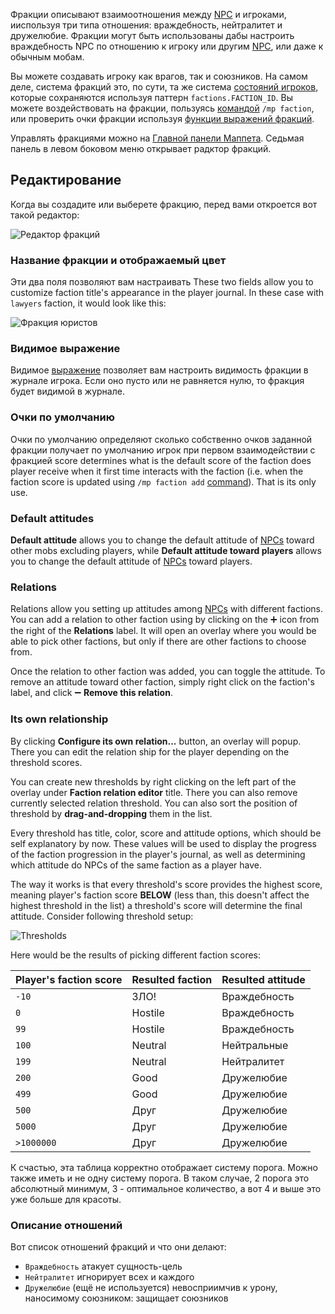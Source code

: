 Фракции описывают взаимоотношения между [NPC](https://github.com/Andruxioid/mappet_ru/blob/main/NPC.md) и игроками, ииспользуя три типа отношения: враждебность, нейтралитет и дружелюбие. Фракции могут быть использованы дабы настроить враждебность NPC по отношению к игроку или другим [NPC](https://github.com/Andruxioid/mappet_ru/blob/main/NPC.md), или даже к обычным мобам. 
 
Вы можете создавать игроку как врагов, так и союзников. На самом деле, система фракций это, по сути, та же система [состояний игроков](https://github.com/Andruxioid/mappet_ru/blob/main/%D0%A1%D0%BE%D1%81%D1%82%D0%BE%D1%8F%D0%BD%D0%B8%D1%8F.md), которые сохраняются используя паттерн `factions.FACTION_ID`. Вы можете воздействовать на фракции, пользуясь [командой](https://github.com/Andruxioid/mappet_ru/blob/main/%D0%9A%D0%BE%D0%BC%D0%B0%D0%BD%D0%B4%D1%8B.md#%D0%BA%D0%BE%D0%BC%D0%B0%D0%BD%D0%B4%D1%8B-%D1%84%D1%80%D0%B0%D0%BA%D1%86%D0%B8%D0%B9) `/mp faction`, или проверить очки фракции используя [функции выражений фракций](https://github.com/Andruxioid/mappet_ru/blob/main/%D0%92%D1%8B%D1%80%D0%B0%D0%B6%D0%B5%D0%BD%D0%B8%D1%8F.md#%D1%84%D1%83%D0%BD%D0%BA%D1%86%D0%B8%D0%B8-%D1%84%D1%80%D0%B0%D0%BA%D1%86%D0%B8%D0%B9).
 
Управлять фракциями можно на [Главной панели Маппета](https://github.com/Andruxioid/mappet_ru/blob/main/%D0%93%D0%BB%D0%B0%D0%B2%D0%BD%D0%B0%D1%8F%20%D0%BF%D0%B0%D0%BD%D0%B5%D0%BB%D1%8C%20%D0%9C%D0%B0%D0%BF%D0%BF%D0%B5%D1%82%D0%B0.md). Седьмая панель в левом боковом меню открывает радктор фракций.
 
## Редактирование
 
Когда вы создадите или выберете фракцию, перед вами откроется вот такой редактор:
 
![Редактор фракций](https://i.imgur.com/B9LCV16.png)
 
### Название фракции и отображаемый цвет
 
Эти два поля позволяют вам настраивать These two fields allow you to customize faction title's appearance in the player journal. In these case with `lawyers` faction, it would look like this: 
 
![Фракция юристов](https://i.imgur.com/GP6fnyX.png)
 
### Видимое выражение
 
Видимое [выражение](./Выражения.md) позволяет вам настроить видимость фракции в журнале игрока. Если оно пусто или не равняется нулю, то фракция будет видимой в журнале.
 
### Очки по умолчанию
 
Очки по умолчанию определяют сколько собственно очков заданной фракции получает по умолчанию игрок при первом взаимодействии с фракцией score determines what is the default score of the faction does player receive when it first time interacts with the faction (i.e. when the faction score is updated using `/mp faction add` [command](./Commands#mp-faction-add-target-id-score)). That is its only use.
 
### Default attitudes
 
**Default attitude** allows you to change the default attitude of [NPCs](./NPCs) toward other mobs excluding players, while **Default attitude toward players** allows you to change the default attitude of [NPCs](./NPCs) toward players.
 
### Relations
 
Relations allow you setting up attitudes among [NPCs](./NPCs) with different factions. You can add a relation to other faction using by clicking on the ➕ icon from the right of the **Relations** label. It will open an overlay where you would be able to pick other factions, but only if there are other factions to choose from.
 
Once the relation to other faction was added, you can toggle the attitude. To remove an attitude toward other faction, simply right click on the faction's label, and click ➖ **Remove this relation**.
 
### Its own relationship
 
By clicking **Configure its own relation...** button, an overlay will popup. There you can edit the relation ship for the player depending on the threshold scores. 
 
You can create new thresholds by right clicking on the left part of the overlay under **Faction relation editor** title. There you can also remove currently selected relation threshold. You can also sort the position of threshold by **drag-and-dropping** them in the list.
 
Every threshold has title, color, score and attitude options, which should be self explanatory by now. These values will be used to display the progress of the faction progression in the player's journal, as well as determining which attitude do NPCs of the same faction as a player have.
 
The way it works is that every threshold's score provides the highest score, meaning player's faction score **BELOW** (less than, this doesn't affect the highest threshold in the list) a threshold's score will determine the final attitude. Consider following threshold setup:
 
![Thresholds](https://i.imgur.com/FQyQ5EA.png)
 
Here would be the results of picking different faction scores:
 
|Player's faction score|Resulted faction|Resulted attitude|
| -------------------- | -------------- | --------------- |
|`-10`|ЗЛО!|Враждебность|
|`0`|Hostile|Враждебность|
|`99`|Hostile|Враждебность|
|`100`|Neutral|Нейтральные|
|`199`|Neutral|Нейтралитет|
|`200`|Good|Дружелюбие|
|`499`|Good|Дружелюбие|
|`500`|Друг|Дружелюбие|
|`5000`|Друг|Дружелюбие|
|`>1000000`|Друг|Дружелюбие|
 
К счастью, эта таблица корректно отображает систему порога. Можно также иметь и не одну систему порога. В таком случае, 2 порога это абсолютный минимум, 3 - оптимальное количество, а вот 4 и выше это уже больше для красоты.
 
### Описание отношений
 
Вот список отношений фракций и что они делают:
 
* `Враждебность` атакует сущность-цель
* `Нейтралитет` игнорирует всех и каждого
* `Дружелюбие` (ещё не используется) невосприимчив к урону, наносимому союзником: защищает союзников
